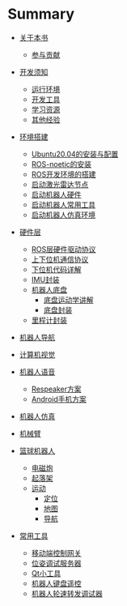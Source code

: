 # Summary
- [关于本书](./关于本书/index.md)
    - [参与贡献](./关于本书/参与贡献.md)

- [开发须知](./开发须知/index.md)
    - [运行环境](./开发须知/运行环境.md)
    - [开发工具](./开发须知/开发工具.md)
    - [学习资源](./开发须知/学习资源.md)
    - [其他经验](./开发须知/其他经验.md)

- [环境搭建]()
    - [Ubuntu20.04的安装与配置](./环境部署/Ubuntu%2020.04的安装与配置.md)
    - [ROS-noetic的安装](./环境部署/ROS%20noetic%20的安装.md)
    - [ROS开发环境的搭建](./环境部署/ROS%20开发环境的搭建.md)
    - [启动激光雷达节点](./环境部署/启动激光雷达节点.md)
    - [启动机器人硬件](./环境部署/启动机器人硬件.md)
    - [启动机器人常用工具](./环境部署/启动机器人常用工具.md)
    - [启动机器人仿真环境](./环境部署/启动机器人仿真环境.md)

- [硬件层](./硬件层/index.md)
    - [ROS层硬件驱动协议](./硬件层/硬件驱动协议.md)
    - [上下位机通信协议]()
    - [下位机代码详解]()
    - [IMU封装]()
    - [机器人底盘]()
        - [底盘运动学讲解]()
        - [底盘封装](./硬件层/机器人底盘/底盘封装.md)
    - [里程计封装]()


- [机器人导航]()
- [计算机视觉]()
- [机器人语音]()
    - [Respeaker方案]()
    - [Android手机方案]()


- [机器人仿真]()
- [机械臂]()
- [篮球机器人]()
    - [电磁炮]()
    - [起落架]()
    - [运动]()
        - [定位]()
        - [地图]()
        - [导航]()

- [常用工具]()
    - [移动端控制网关]()
    - [位姿调试服务器]()
    - [Qt小工具]()
    - [机器人键盘遥控]()
    - [机器人轮速转发调试器]()

